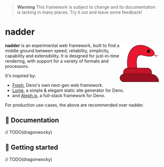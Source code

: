 > **Warning** This framework is subject to change and its documentation is
> lacking in many places. Try it out and leave some feedback!

# nadder

<img align="right" src="./www/static/nadder.svg" height="128px"
alt="the nadder logo: a coiled, bright red snake sticking its tongue out">

**nadder** is an experimental web framework, built to find a middle ground
between speed, reliability, simplicity, capability and extensibility. It is
designed for just-in-time rendering, with support for a variety of formats
and processors.

It's inspired by:

- [Fresh](https://fresh.deno.dev), Deno's own next-gen web framework.
- [Lume](https://lume.land), a simple & elegant static site generator for Deno.
- and [Aleph.js](https://github.com/alephjs/aleph.js), a full-stack framework for Deno.

For production use-cases, the above are recommended over nadder.

## 📖 Documentation

// TODO(dragonwocky)

## 🚀 Getting started

// TODO(dragonwocky)
